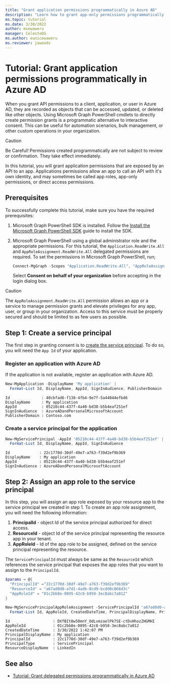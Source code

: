 ```yaml
---
title: "Grant application permissions programmatically in Azure AD"
description: "Learn how to grant app-only permissions programmatically in Azure AD using Microsoft Graph PowerShell"
ms.topic: tutorial
ms.date: 3/30/2022
author: msewaweru
manager: CelesteDG
ms.author: eunicewaweru
ms.reviewer: jawoods
---
```


# Tutorial: Grant application permissions programmatically in Azure AD

When you grant API permissions to a client, application, or user in Azure AD, they are recorded as objects that can be accessed, updated, or deleted like other objects. Using Microsoft Graph PowerShell cmdlets to directly create permission grants is a programmatic alternative to interactive consent. This can be useful for automation scenarios, bulk management, or other custom operations in your organization.

>[!Caution]
>Be Careful! Permissions created programmatically are not subject to review or confirmation. They take effect immediately.

In this tutorial, you will grant application permissions that are exposed by an API to an app. Applications permissions allow an app to call an API with it's own identity, and may sometimes be called app roles, app-only permissions, or direct access permissions.

## Prerequisites

To successfully complete this tutorial, make sure you have the required prerequisites:

1. Microsoft Graph PowerShell SDK is installed. Follow the [Install the Microsoft Graph PowerShell SDK](installation.md) guide to install the SDK.
1. Microsoft Graph PowerShell using a global administrator role and the appropriate permissions. For this tutorial, the `Application.ReadWrite.All` and `AppRoleAssignment.ReadWrite.All` delegated permissions are required. To set the permissions in Microsoft Graph PowerShell, run;

    ```powershell
    Connect-MgGraph -Scopes "Application.ReadWrite.All", "AppRoleAssignment.ReadWrite.All"
    ```

    Select **Consent on behalf of your organization** before accepting in the login dialog box.

>[!Caution]
>The `AppRoleAssignment.ReadWrite.All` permission allows an app or a service to manage permission grants and  elevate privileges for any app, user, or group in your organization. Access to this service must be properly secured and should be limited to as few users as possible.

## Step 1: Create a service principal

The first step in granting consent is to [create the service principal](/powershell/module/microsoft.graph.applications/new-mgserviceprincipal?view=graph-powershell-1.0&preserve-view=true). To do so, you will need the `App Id` of your application.

### Register an application with Azure AD

If the application is not available, register an application with Azure AD.

```powershell
New-MgApplication -DisplayName 'My application' | 
  Format-List Id, DisplayName, AppId, SignInAudience, PublisherDomain
```

```Output
Id              : 40cbfad6-f138-4fb4-9e7f-5a44044efbd6
DisplayName     : My application
AppId           : 05210c44-437f-4a40-bd38-b5b4eaf251ef
SignInAudience  : AzureADandPersonalMicrosoftAccount
PublisherDomain : Contoso.com
```

### Create a service principal for the application

```powershell
New-MgServicePrincipal -AppId '05210c44-437f-4a40-bd38-b5b4eaf251ef' | 
  Format-List Id, DisplayName, AppId, SignInAudience
```

```Output
Id             : 22c1770d-30df-49e7-a763-f39d2ef9b369
DisplayName    : My application
AppId          : 05210c44-437f-4a40-bd38-b5b4eaf251ef
SignInAudience : AzureADandPersonalMicrosoftAccount
```

## Step 2: Assign an app role to the service principal

In this step, you will assign an app role exposed by your resource app to the service principal we created in step 1. To create an app role assignment, you will need the following information:

1. **PrincipalId** - object Id of the service principal authorized for direct access.
1. **ResourceId** - object Id of the service principal representing the resource app in your tenant.
1. **AppRoleId** - Id of the app role to be assigned, defined on the service principal representing the resource.

The `ServicePrincipalId` must always be same as the `ResourceId` which references the service principal that exposes the app roles that you want to assign to the `PrincipalId`.

```powershell
$params = @{
  "PrincipalId" ="22c1770d-30df-49e7-a763-f39d2ef9b369"
  "ResourceId" = "a67ad0d0-a7d1-4adb-8cd9-bcdd0c866d3c"
  "AppRoleId" = "01c2bb8e-0895-42c8-b950-3ec8abc7a012"
}

New-MgServicePrincipalAppRoleAssignment -ServicePrincipalId 'a67ad0d0-a7d1-4adb-8cd9-bcdd0c866d3c' -BodyParameter $params | 
  Format-List Id, AppRoleId, CreatedDateTime, PrincipalDisplayName, PrincipalId, PrincipalType, ResourceDisplayName
```

```Output
Id                   : DXfBIt8w50mnY_OdLvmzaelPk7SE-ctDvHhozZHGMHI
AppRoleId            : 01c2bb8e-0895-42c8-b950-3ec8abc7a012
CreatedDateTime      : 3/30/2022 1:42:07 PM
PrincipalDisplayName : My application
PrincipalId          : 22c1770d-30df-49e7-a763-f39d2ef9b369
PrincipalType        : ServicePrincipal
ResourceDisplayName  : LinkedIn
```

## See also

- [Tutorial: Grant delegated permissions programmatically in Azure AD](tutorial-grant-delegated-api-permissions.md)